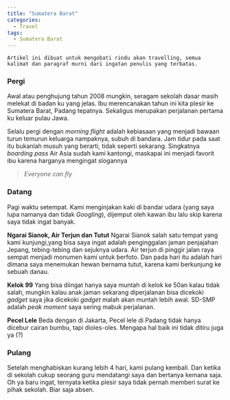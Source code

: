 ```yaml
---
title: "Sumatera Barat"
categories:
  - Travel
tags:
  - Sumatera Barat
---
```

```
Artikel ini dibuat untuk mengobati rindu akan travelling, semua kalimat dan paragraf murni dari ingatan penulis yang terbatas.

```


### Pergi
Awal atau penghujung tahun 2008 mungkin, seragam sekolah dasar masih melekat di badan ku yang jelas. Ibu merencanakan tahun ini kita plesir ke Sumatera Barat, Padang tepatnya. Sekaligus merupakan perjalanan pertama ku keluar pulau Jawa. 

Selalu pergi dengan *morning flight* adalah kebiasaan yang menjadi bawaan turun temurun keluarga nampaknya, subuh di bandara. Jam tidur pada saat itu bukanlah musuh yang berarti, tidak seperti sekarang. Singkatnya *boarding pass* Air Asia sudah kami kantongi, maskapai ini menjadi favorit ibu karena harganya mengingat slogannya
>*Everyone can fly*

### Datang
Pagi waktu setempat.
Kami menginjakan kaki di bandar udara (yang saya lupa namanya dan tidak *Googling*), dijemput oleh kawan ibu lalu skip karena saya tidak ingat banyak.

**Ngarai Sianok, Air Terjun dan Tutut**
Ngarai Sianok salah satu tempat yang kami kunjungi,yang bisa saya ingat adalah penginggalan jaman penjajahan Jepang, tebing-tebing dan sejuknya udara. Air terjun di pinggir jalan raya sempat menjadi monumen kami untuk berfoto. Dan pada hari itu adalah hari dimana saya menemukan hewan bernama tutut, karena kami berkunjung ke sebuah danau.

**Kelok 99**
Yang bisa diingat hanya saya muntah di kelok ke 50an kalau tidak salah, mungkin kalau anak jaman sekarang diperjalanan bisa dicekoki *gadget* saya jika dicekoki *gadget* malah akan muntah lebih awal. SD-SMP adalah *peak moment* saya sering mabuk perjalanan.

**Pecel Lele**
Beda dengan di Jakarta, Pecel lele di Padang tidak hanya dicebur cairan bumbu, tapi dioles-oles. Mengapa hal baik ini tidak ditiru juga ya (?)

### Pulang
Setelah menghabiskan kurang lebih 4 hari, kami pulang kembali. Dan ketika di sekolah cukup seorang guru mendatangi saya dan bertanya kemana saja. Oh ya baru ingat, ternyata ketika plesir saya tidak pernah memberi surat ke pihak sekolah. Biar saja absen.